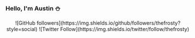 ### Hello, I'm Austin ⛄️

<p align="center">
  ![GitHub followers](https://img.shields.io/github/followers/thefrosty?style=social) 
  ![Twitter Follow](https://img.shields.io/twitter/follow/thefrosty)
</p>

<!--
**thefrosty/thefrosty** is a ✨ _special_ ✨ repository because its `README.md` (this file) appears on your GitHub profile.

Here are some ideas to get you started:

- 🔭 I’m currently working on ...
- 🌱 I’m currently learning ...
- 👯 I’m looking to collaborate on ...
- 🤔 I’m looking for help with ...
- 💬 Ask me about ...
- 📫 How to reach me: ...
- 😄 Pronouns: ...
- ⚡ Fun fact: ...
-->
